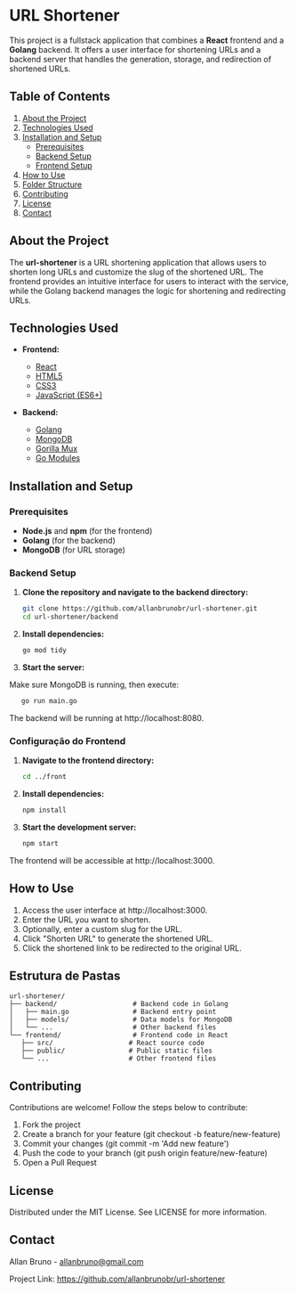 # URL Shortener

This project is a fullstack application that combines a **React** frontend and a **Golang** backend. It offers a user interface for shortening URLs and a backend server that handles the generation, storage, and redirection of shortened URLs.

## Table of Contents

1. [About the Project](#about-the-project)
2. [Technologies Used](#technologies-used)
3. [Installation and Setup](#installation-and-setup)
   - [Prerequisites](#prerequisites)
   - [Backend Setup](#backend-setup)
   - [Frontend Setup](#frontend-setup)
4. [How to Use](#how-to-use)
5. [Folder Structure](#folder-structure)
6. [Contributing](#contributing)
7. [License](#license)
8. [Contact](#contact)

## About the Project

The **url-shortener** is a URL shortening application that allows users to shorten long URLs and customize the slug of the shortened URL. The frontend provides an intuitive interface for users to interact with the service, while the Golang backend manages the logic for shortening and redirecting URLs.

## Technologies Used

- **Frontend:**
  - [React](https://reactjs.org/)
  - [HTML5](https://developer.mozilla.org/en-US/docs/Web/Guide/HTML/HTML5)
  - [CSS3](https://developer.mozilla.org/en-US/docs/Web/CSS)
  - [JavaScript (ES6+)](https://developer.mozilla.org/en-US/docs/Web/JavaScript)

- **Backend:**
  - [Golang](https://golang.org/)
  - [MongoDB](https://www.mongodb.com/)
  - [Gorilla Mux](https://github.com/gorilla/mux)
  - [Go Modules](https://blog.golang.org/using-go-modules)

## Installation and Setup

### Prerequisites

- **Node.js** and **npm** (for the frontend)
- **Golang** (for the backend)
- **MongoDB** (for URL storage)

### Backend Setup

1. **Clone the repository and navigate to the backend directory:**

   ```bash
   git clone https://github.com/allanbrunobr/url-shortener.git
   cd url-shortener/backend

2. **Install dependencies:**
   ```bash
   go mod tidy

3. **Start the server:**
   
Make sure MongoDB is running, then execute:
```bash
   go run main.go
```
The backend will be running at http://localhost:8080.


### Configuração do Frontend

1. **Navigate to the frontend directory:**

   ```bash
   cd ../front
   ```
2. **Install dependencies:**
   ```bash
   npm install
   ```
3. **Start the development server:**
   ```bash
   npm start
   ```
   
The frontend will be accessible at http://localhost:3000.

## How to Use
1. Access the user interface at http://localhost:3000.
2. Enter the URL you want to shorten.
3. Optionally, enter a custom slug for the URL.
4. Click "Shorten URL" to generate the shortened URL.
5. Click the shortened link to be redirected to the original URL.

## Estrutura de Pastas

 ```plaintext
 url-shortener/
├── backend/                   # Backend code in Golang
│   ├── main.go                # Backend entry point
│   ├── models/                # Data models for MongoDB
│   └── ...                    # Other backend files
└── frontend/                  # Frontend code in React
    ├── src/                   # React source code
    ├── public/                # Public static files
    └── ...                    # Other frontend files
```
## Contributing
Contributions are welcome! Follow the steps below to contribute:
1. Fork the project
2. Create a branch for your feature (git checkout -b feature/new-feature)
3. Commit your changes (git commit -m 'Add new feature')
4. Push the code to your branch (git push origin feature/new-feature)
5. Open a Pull Request

## License
Distributed under the MIT License. See LICENSE for more information.

## Contact
Allan Bruno - allanbruno@gmail.com

Project Link: https://github.com/allanbrunobr/url-shortener

